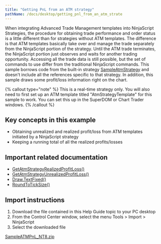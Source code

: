 ```yaml
---
title: "Getting PnL from an ATM strategy"
pathName: /docs/desktop/getting_pnl_from_an_atm_strate
---
```


When integrating Advanced Trade Management templates into NinjaScript Strategies, the procedure for obtaining trade performance and order status is a little different than for strategies without ATM templates. The difference is that ATM templates basically take over and manage the trade separately from the NinjaScript portion of the strategy. Until the ATM trade terminates, the NinjaScript portion just observes and waits for another trading opportunity. Accessing all the trade data is still possible, but the set of commands to use differ from the traditional NinjaScript commands. This sample borrows code from the built-in strategy [SampleAtmStrategy](/docs/desktop/sampleatmstrategy) and doesn't include all the references specific to that strategy. In addition, this sample draws some profit/loss information right on the chart.

{% callout type="note" %}
This is a real-time strategy only. You will also need to first set up an ATM template titled "AtmStrategyTemplate" for this sample to work. You can set this up in the SuperDOM or Chart Trader windows.
{% /callout %}

## Key concepts in this example

- Obtaining unrealized and realized profit/loss from ATM templates initiated by a NinjaScript strategy
- Keeping a running total of all the realized profits/losses

## Important related documentation

- [GetAtmStrategyRealizedProfitLoss()](/docs/desktop/getatmstrategyrealizedprofitlo)
- [GetAtmStrategyUnrealizedProfitLoss()](/docs/desktop/getatmstrategyunrealizedprofit)
- [Draw.TextFixed()](/docs/desktop/draw_textfixed)
- [RoundToTickSize()](/docs/desktop/roundtoticksize)

## Import instructions

1. Download the file contained in this Help Guide topic to your PC desktop
2. From the Control Center window, select the menu Tools > Import > NinjaScript
3. Select the downloaded file

[SampleATMPnL_NT8.zip](https://ninjatrader.com/support/helpGuides/nt8/samples/SampleATMPnL_NT8.zip)